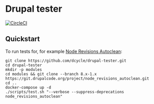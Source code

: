 Drupal tester
=====

[![CircleCI](https://circleci.com/gh/dcycle/drupal-tester.svg?style=svg)](https://circleci.com/gh/dcycle/drupal-tester)

Quickstart
-----

To run tests for, for example [Node Revisions Autoclean](https://www.drupal.org/project/node_revisions_autoclean):

    git clone https://github.com/dcycle/drupal-tester.git
    cd drupal-tester
    mkdir -p modules
    cd modules && git clone --branch 8.x-1.x https://git.drupalcode.org/project/node_revisions_autoclean.git
    cd ..
    docker-compose up -d
    ./scripts/test.sh "--verbose --suppress-deprecations node_revisions_autoclean"
